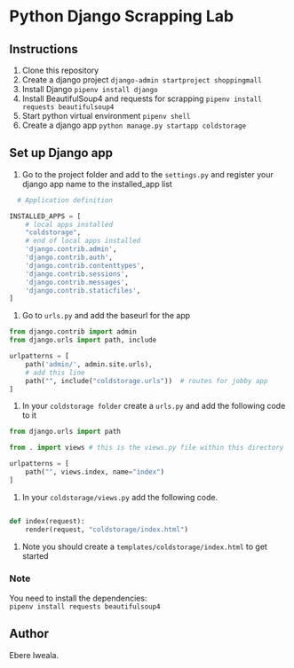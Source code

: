 
# Python Django Scrapping Lab

## Instructions
1. Clone this repository
1. Create a django project `django-admin startproject shoppingmall`
1. Install Django `pipenv install django`
1. Install BeautifulSoup4 and requests for scrapping `pipenv install requests beautifulsoup4`
1. Start python virtual environment `pipenv shell`
1. Create a django app `python manage.py startapp coldstorage`



## Set up Django app
1. Go to the project folder and add to the `settings.py` and register your django app name to the installed_app list
```python
  # Application definition

INSTALLED_APPS = [
    # local apps installed
    "coldstorage",
    # end of local apps installed
    'django.contrib.admin',
    'django.contrib.auth',
    'django.contrib.contenttypes',
    'django.contrib.sessions',
    'django.contrib.messages',
    'django.contrib.staticfiles',
]

```
1. Go to `urls.py` and add the baseurl for the app
```python
from django.contrib import admin
from django.urls import path, include

urlpatterns = [
    path('admin/', admin.site.urls),
    # add this line
    path("", include("coldstorage.urls"))  # routes for jobby app
]

```

1. In your `coldstorage folder` create a `urls.py` and add the following code to it
```python
from django.urls import path

from . import views # this is the views.py file within this directory

urlpatterns = [
    path("", views.index, name="index")
]

```

1. In your `coldstorage/views.py` add the following code.
```python

def index(request):
    render(request, "coldstorage/index.html")
```


1. Note you should create a `templates/coldstorage/index.html` to get started 


### Note
You need to install the dependencies:  
`pipenv install requests beautifulsoup4`


## Author
Ebere Iweala.
